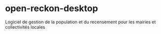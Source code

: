 # open-reckon-desktop
Logiciel de gestion de la population et du recensement pour les mairies et collectivités locales
